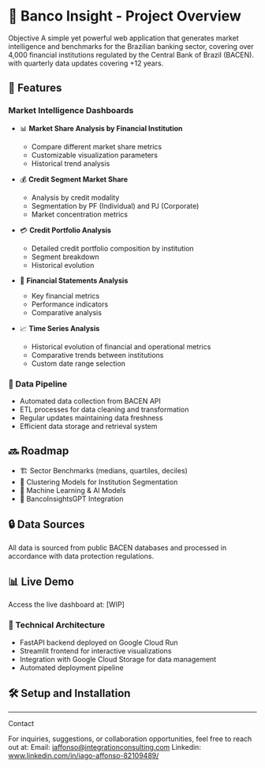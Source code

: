 # 🏦 Banco Insight - Project Overview

Objective
A simple yet powerful web application that generates market intelligence and benchmarks for the Brazilian banking sector, covering over 4,000 financial institutions regulated by the Central Bank of Brazil (BACEN). with quarterly data updates covering +12 years.


## 🚀 Features

### Market Intelligence Dashboards
- 📊 **Market Share Analysis by Financial Institution**
  - Compare different market share metrics
  - Customizable visualization parameters
  - Historical trend analysis

- 💰 **Credit Segment Market Share**
  - Analysis by credit modality
  - Segmentation by PF (Individual) and PJ (Corporate)
  - Market concentration metrics

- 💳 **Credit Portfolio Analysis**
  - Detailed credit portfolio composition by institution
  - Segment breakdown
  - Historical evolution

- 📑 **Financial Statements Analysis**
  - Key financial metrics
  - Performance indicators
  - Comparative analysis

- 📈 **Time Series Analysis**
  - Historical evolution of financial and operational metrics
  - Comparative trends between institutions
  - Custom date range selection

### 🔄 Data Pipeline
- Automated data collection from BACEN API
- ETL processes for data cleaning and transformation
- Regular updates maintaining data freshness
- Efficient data storage and retrieval system

## 🔜 Roadmap
- 🏗️ Sector Benchmarks (medians, quartiles, deciles)
- 🎯 Clustering Models for Institution Segmentation
- 🤖 Machine Learning & AI Models
- 🤖 BancoInsightsGPT Integration

## 🔒 Data Sources
All data is sourced from public BACEN databases and processed in accordance with data protection regulations.

## 📊 Live Demo
Access the live dashboard at: [WIP]

### 🎯 Technical Architecture
- FastAPI backend deployed on Google Cloud Run
- Streamlit frontend for interactive visualizations
- Integration with Google Cloud Storage for data management
- Automated deployment pipeline

## 🛠️ Setup and Installation

____________________________________________________________________

Contact

For inquiries, suggestions, or collaboration opportunities, feel free to reach out at:
Email: iaffonso@integrationconsulting.com
Linkedin: www.linkedin.com/in/iago-affonso-82109489/
